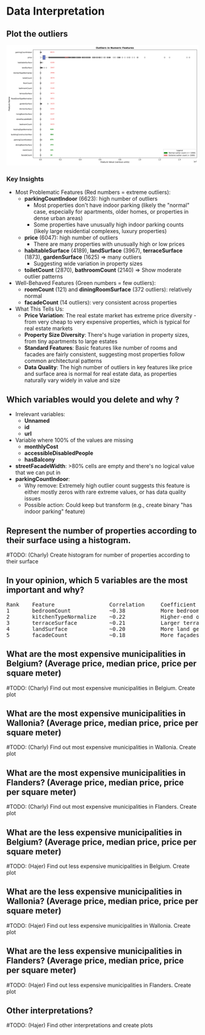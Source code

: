 # Data Interpretation

## Plot the outliers

![Outliers in All Numeric Features](../plots/outliers.png)

### Key Insights

- Most Problematic Features (Red numbers = extreme outliers):
    - **parkingCountIndoor** (6623): high number of outliers
        - Most properties don't have indoor parking (likely the "normal" case, especially for apartments, older homes, or properties in dense urban areas)
        - Some properties have unusually high indoor parking counts (likely large residential complexes, luxury properties)
    - **price** (6047): high number of outliers
        - There are many properties with unusually high or low prices
    - **habitableSurface** (4189), **landSurface** (3967), **terraceSurface** (1873), **gardenSurface** (1625) => many outliers
        - Suggesting wide variation in property sizes
    - **toiletCount** (2870), **bathroomCount** (2140) => Show moderate outlier patterns
- Well-Behaved Features (Green numbers = few outliers):
    - **roomCount** (121) and **diningRoomSurface** (372 outliers): relatively normal
    - **facadeCount** (14 outliers):  very consistent across properties 
- What This Tells Us:
    - **Price Variation**: The real estate market has extreme price diversity - from very cheap to very expensive properties, which is typical for real estate markets
    - **Property Size Diversity**: There's huge variation in property sizes, from tiny apartments to large estates
    - **Standard Features**: Basic features like number of rooms and facades are fairly consistent, suggesting most properties follow common architectural patterns
    - **Data Quality**: The high number of outliers in key features like price and surface area is normal for real estate data, as properties naturally vary widely in value and size

## Which variables would you delete and why ?

- Irrelevant variables:
    - **Unnamed**
    - **id**
    - **url** 
- Variable where 100% of the values are missing 
    - **monthlyCost**
    - **accessibleDisabledPeople**
    - **hasBalcony**
- **streetFacadeWidth**: >80% cells are empty and there's no logical value that we can put in
- **parkingCountIndoor**: 
    - Why remove: Extremely high outlier count suggests this feature is either mostly zeros with rare extreme values, or has data quality issues
    - Possible action: Could keep but transform (e.g., create binary "has indoor parking" feature)

## Represent the number of properties according to their surface using a histogram.

#TODO: (Charly) Create histogram for number of properties according to their surface

## In your opinion, which 5 variables are the most important and why?

<pre>
Rank	Feature	                Correlation     Coefficient	Interpretation
1	    bedroomCount	        ~0.38	        More bedrooms tend to significantly increase the property's price.
2	    kitchenTypeNormalize	~0.22	        Higher-end or fully equipped kitchens are associated with higher prices.
3	    terraceSurface	        ~0.21	        Larger terraces add value to the property.
4	    landSurface	            ~0.20	        More land generally means a more valuable property.
5	    facadeCount	            ~0.18	        More façades (e.g., corner properties) tend to be more expensive.
</pre>

## What are the most expensive municipalities in Belgium? (Average price, median price, price per square meter)

#TODO: (Charly) Find out most expensive municipalities in Belgium. Create plot

## What are the most expensive municipalities in Wallonia? (Average price, median price, price per square meter)

#TODO: (Charly) Find out most expensive municipalities in Wallonia. Create plot

## What are the most expensive municipalities in Flanders? (Average price, median price, price per square meter)

#TODO: (Charly) Find out most expensive municipalities in Flanders. Create plot

## What are the less expensive municipalities in Belgium? (Average price, median price, price per square meter)

#TODO: (Hajer) Find out less expensive municipalities in Belgium. Create plot

## What are the less expensive municipalities in Wallonia? (Average price, median price, price per square meter)

#TODO: (Hajer) Find out less expensive municipalities in Wallonia. Create plot

## What are the less expensive municipalities in Flanders? (Average price, median price, price per square meter)

#TODO: (Hajer) Find out less expensive municipalities in Flanders. Create plot

## Other interpretations?

#TODO: (Hajer) Find other interpretations and create plots